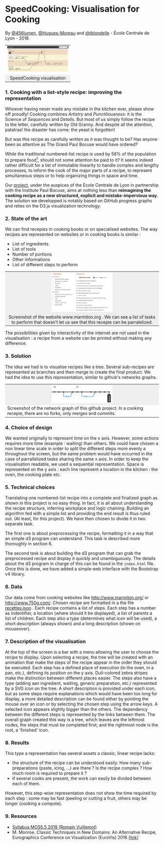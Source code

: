 # SpeedCooking: Visualisation for Cooking
By [@456lumen](https://github.com/456lumen), [@Hugues-Moreau](https://github.com/Hugues-Moreau) and [@tblondelle](https://github.com/tblondelle) - École Centrale de Lyon - 2018

<table border="0">
  <tr>
    <td>
      <a href="https://tblondelle.github.io/DataVisualisationProject/" title="See it now!"><img src="/img/capture d'ecran visualisation.JPG" style="width: 200px;"></a>
    </td>
  </tr>
  <tr>
    <td align="center" bgcolor="EFEFEF">
    SpeedCooking visualisation
    </td>
  </tr>
</table>


### 1. Cooking with a list-style recipe: improving the representation
Whoever having never made any mistake in the kitchen ever, please show off proudly! Cooking combines *Artistry* and *Punctiliousness*: it is the Science of *Sequences* and *Details*. But most of us simply follow the recipe to the letter, carefully written by Old Granny. And despite all the attention, patatras! the disaster has come: the yeast is forgotten!

But was this recipe as carefully written as it was thought to be? Has anyone been as attentive as The Grand Paul Bocuse would have ordered?

While the traditional numbered-list recipe is used by 58% of the population to prepare food[<sup>1</sup>](https://www.reportlinker.com/insight/americans-cooking-habits.html), should not some attention be paid to it? It seems indeed rather difficult for a list of immutable linearity to handle complex and lengthy processes, to inform the cook of the major parts of a recipe, to represent simultaneous steps or to help organizing things in space and time.

Our [project](https://tblondelle.github.io/DataVisualisationProject/), under the auspices of the Ecole Centrale de Lyon in partnership with the Institute Paul Bocuse, aims at nothing less than **reimagining the cooking recipe as a new structured, explicit and mistake-impervious way**. The solution we developped is notably based on GitHub progress graphs and relies on the D3.js visualization technology.


### 2. State of the art

We can find recepies in cooking books or on specialised websites. The way recipes are represented on websites or in cooking books is similar :

* List of ingredients
* List of tools
* Number of portions
* Other informations
* List of different steps to perform

<table border="0">
  <tr>
    <td align="center" bgcolor="EFEFEF">
      <img src="/img/recette_brookie_marmiton.JPG" style="width: 200px;">
    </td>
  </tr>
  <tr>
    <td align="center" bgcolor="EFEFEF">
     Screenshot of the website www.marmiton.org . We can see a list of tasks to perform that doesn't let us see that this recepie can be parralelized.
    </td>
  </tr>
</table>


The possibilities given by interactivity of the internet are not used in the visualisation : a recipe from a website can be printed without making any difference.


### 3. Solution

The idea we had is to visualise recipes like a tree. Several sub-recipes are represented as branches and then merge to create the final product. We had the idea to use this representation, similar to github's networks graphs.

<table>
  <tr>
    <td align="center" bgcolor="EFEFEF">
      <img src="/img/structure github.JPG" style="width: 200px;">
    </td>
  </tr>
  <tr>
    <td>
     Screenshot of the network graph of this github project. In a cooking recepie, there are no forks, only merges and commits.
    </td>
  </tr>
</table>



### 4. Choice of design
We wanted originally to represent time on the x axis. However, some actions requires more time (example : waiting) than others. We could have chosen a non linear time scale in order to split the different steps more evenly a throughout the screen, but the same problem would have occurred in the case of parrallelized tasks sharing the same x axis. In order to keep the visualisation readable, we used a sequential representation.  Space is represented on the y axis : each line represent a location in the kitchen : the oven, the cooking plate etc.


### 5. Technical choices
Translating one numbered-list recipe into a complete and finalized graph as shown in this project is no easy thing. In fact, it is all about understanding the recipe structure, inferring workplace and logic chaining. Building an algorithm fed with a simple list and providing the end result is thus ruled out. (At least, for this project). We have then chosen to divide it in two separate task.

The first one is about preprocessing the recipe, formatting it in a way that an simple d3 program can understand. This task is described more thoroughly in section 6.

The second task is about building the d3 program that can grab the preprocessed recipe and display it quickly and unambiguously. The details about the d3 program in charge of this can be found in the `index.html` file. Once this is done, we have added a simple web interface with the Bootstrap v4 library.



### 6. Data

Our data come from cooking websites like http://www.marmiton.org/ or http://www.750g.com/. Chosen recipe are formatted in a the file [recettes.json](https://github.com/tblondelle/DataVisualisationProject/blob/master/recettes.json) . Each recipe contains a list of steps. Each step has a number as indentifier, a location (where should it be displayed), a list of parents a list of children. Each step also a type (determines what icon will be used), a short description (always shown) and a long description (shown on mouseover).

### 7. Description of the visualisation

At the top of the screen is a bar with a menu allowing the user to choose the recipe to display. Upon selecting a recipe, the tree will be created with an animation that make the steps of the recipe appear in the order they should be executed.
Each step has a defined place of execution (in the oven, in a pan, etc.), defining its position on the y axis. Dull-colored zebra stripes make the distinction between different places easier.  The steps also have a type (adding aan ingredient, waiting, generic preparation, etc.) represented by a SVG icon on the tree. A short description is provided under each icon, but as some steps require explanations which would have been too long for display, a more detailed description can be found either by pointing the mouse over an icon or by selecting the chosen step using the arrow keys. A selected icon appears slightly bigger than the others. The dependency between the different steps is represented by the links between them. The overall graph created this way is a tree, which leaves are the leftmost nodes, the steps that must be completed first; and the rightmost node is the root, a 'finished' icon.



### 8. Results

This type a representation has several assets a classic, linear recipe lacks:
- the structure of the recipe can be understood easily: How many sub-preparations (paste, icing, ...) are there ? Is the recipe complex ? How much room is required to prepare it ?
- if several cooks are present, the work can easily be divided between each of them.

However, this step-wise representation does not show the time required by each step : some may be fast (peeling or cutting a fruit, others may be longer (cooking a compote).

### 9. Resources
- [Syllabus MOS5.5 2018 (Romain Vuillemot)](https://github.com/LyonDataViz/MOS5.5-Dataviz)
- M. Monroe. Classic Techniques in New Domains: An Alternative Recipe, Eurographics Conference on Visualization (EuroVis) 2016 [[link]](https://diglib.eg.org/bitstream/handle/10.2312/eurovisshort20161172/119-123.pdf?sequence=1&isAllowed=y)
